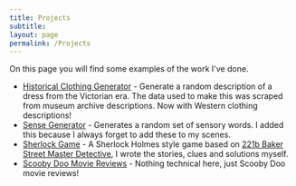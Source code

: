 ```yaml
---
title: Projects
subtitle:
layout: page
permalink: /Projects
---
```


On this page you will find some examples of the work I've done.

* [Historical Clothing Generator](/dress-generator) - Generate a random description of a dress from the Victorian era. The data used to make this was scraped from museum archive descriptions. Now with Western clothing descriptions!
* [Sense Generator](/sense-generator) - Generates a random set of sensory words. I added this because I always forget to add these to my scenes.
* [Sherlock Game](https://melissakendall.github.io/mystery-game/index.html) - A Sherlock Holmes style game based on [221b Baker Street Master Detective](https://boardgamegeek.com/boardgame/1275/221b-baker-street-master-detective-game), I wrote the stories, clues and solutions myself.
* [Scooby Doo Movie Reviews](/scooby-doo) - Nothing technical here, just Scooby Doo movie reviews!